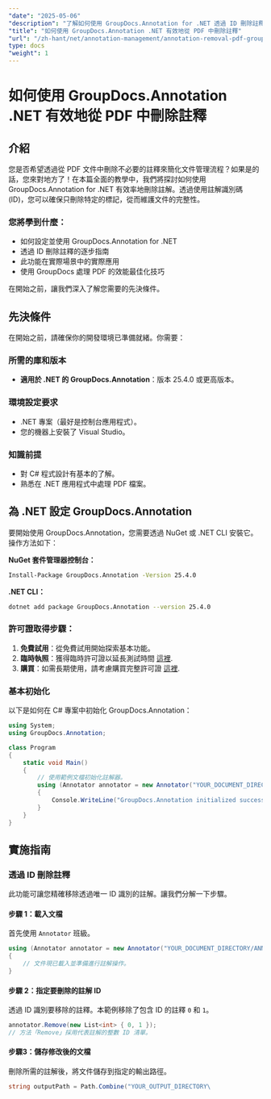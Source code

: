 ```yaml
---
"date": "2025-05-06"
"description": "了解如何使用 GroupDocs.Annotation for .NET 透過 ID 刪除註釋，並透過本綜合指南最佳化您的文件管理流程。"
"title": "如何使用 GroupDocs.Annotation .NET 有效地從 PDF 中刪除註釋"
"url": "/zh-hant/net/annotation-management/annotation-removal-pdf-groupdocs-dotnet-guide/"
type: docs
"weight": 1
---
```


# 如何使用 GroupDocs.Annotation .NET 有效地從 PDF 中刪除註釋

## 介紹

您是否希望透過從 PDF 文件中刪除不必要的註釋來簡化文件管理流程？如果是的話，您來對地方了！在本篇全面的教學中，我們將探討如何使用 GroupDocs.Annotation for .NET 有效率地刪除註解。透過使用註解識別碼 (ID)，您可以確保只刪除特定的標記，從而維護文件的完整性。

### 您將學到什麼：
- 如何設定並使用 GroupDocs.Annotation for .NET
- 透過 ID 刪除註釋的逐步指南
- 此功能在實際場景中的實際應用
- 使用 GroupDocs 處理 PDF 的效能最佳化技巧

在開始之前，讓我們深入了解您需要的先決條件。

## 先決條件

在開始之前，請確保你的開發環境已準備就緒。你需要：

### 所需的庫和版本
- **適用於 .NET 的 GroupDocs.Annotation**：版本 25.4.0 或更高版本。

### 環境設定要求
- .NET 專案（最好是控制台應用程式）。
- 您的機器上安裝了 Visual Studio。

### 知識前提
- 對 C# 程式設計有基本的了解。
- 熟悉在 .NET 應用程式中處理 PDF 檔案。

## 為 .NET 設定 GroupDocs.Annotation

要開始使用 GroupDocs.Annotation，您需要透過 NuGet 或 .NET CLI 安裝它。操作方法如下：

**NuGet 套件管理器控制台：**
```bash
Install-Package GroupDocs.Annotation -Version 25.4.0
```

**\.NET CLI：**
```bash
dotnet add package GroupDocs.Annotation --version 25.4.0
```

### 許可證取得步驟：
1. **免費試用**：從免費試用開始探索基本功能。
2. **臨時執照**：獲得臨時許可證以延長測試時間 [這裡](https://purchase。groupdocs.com/temporary-license/).
3. **購買**：如需長期使用，請考慮購買完整許可證 [這裡](https://purchase。groupdocs.com/buy).

### 基本初始化
以下是如何在 C# 專案中初始化 GroupDocs.Annotation：

```csharp
using System;
using GroupDocs.Annotation;

class Program
{
    static void Main()
    {
        // 使用範例文檔初始化註解器。
        using (Annotator annotator = new Annotator("YOUR_DOCUMENT_DIRECTORY/ANNOTATED.pdf"))
        {
            Console.WriteLine("GroupDocs.Annotation initialized successfully.");
        }
    }
}
```

## 實施指南

### 透過 ID 刪除註釋

此功能可讓您精確移除透過唯一 ID 識別的註解。讓我們分解一下步驟。

#### 步驟 1：載入文檔
首先使用 `Annotator` 班級。

```csharp
using (Annotator annotator = new Annotator("YOUR_DOCUMENT_DIRECTORY/ANNOTATED.pdf"))
{
    // 文件現已載入並準備進行註解操作。
}
```

#### 步驟 2：指定要刪除的註解 ID
透過 ID 識別要移除的註釋。本範例移除了包含 ID 的註釋 `0` 和 `1`。

```csharp
annotator.Remove(new List<int> { 0, 1 });
// 方法「Remove」採用代表註解的整數 ID 清單。
```

#### 步驟3：儲存修改後的文檔
刪除所需的註解後，將文件儲存到指定的輸出路徑。

```csharp
string outputPath = Path.Combine("YOUR_OUTPUT_DIRECTORY\